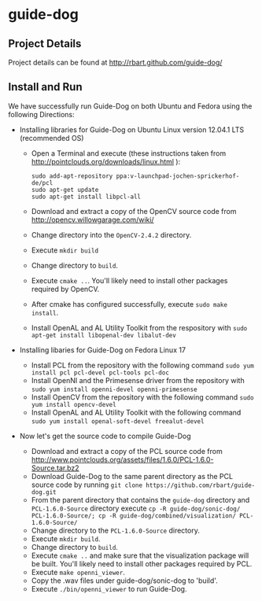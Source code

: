 guide-dog
=========

Project Details
---------------
Project details can be found at http://rbart.github.com/guide-dog/

Install and Run
---------------

We have successfully run Guide-Dog on both Ubuntu and Fedora using the following Directions:

-   Installing libraries for Guide-Dog on Ubuntu Linux version 12.04.1 LTS (recommended OS)
    -   Open a Terminal and execute (these instructions taken from
        http://pointclouds.org/downloads/linux.html ):
    
            sudo add-apt-repository ppa:v-launchpad-jochen-sprickerhof-de/pcl
            sudo apt-get update
            sudo apt-get install libpcl-all
    
    -   Download and extract a copy of the OpenCV source code from
        http://opencv.willowgarage.com/wiki/
    -   Change directory into the `OpenCV-2.4.2` directory.
    -   Execute `mkdir build`
    -   Change directory to `build`.
    -   Execute `cmake ..`. You'll likely need to install other packages required by OpenCV.
    -   After cmake has configured successfully, execute `sudo make install`.
    -   Install OpenAL and AL Utility Toolkit from the respository with
		    `sudo apt-get install libopenal-dev libalut-dev`

-   Installing libaries for Guide-Dog on Fedora Linux 17
    -   Install PCL from the repository with the following command
		    `sudo yum install pcl pcl-devel pcl-tools pcl-doc`
    -   Install OpenNI and the Primesense driver from the repository with
		    `sudo yum install openni-devel openni-primesense`
    -   Install OpenCV from the repository with the following command
		    `sudo yum install opencv-devel`
    -   Install OpenAL and AL Utility Toolkit with the following command
		    `sudo yum install openal-soft-devel freealut-devel`

-   Now let's get the source code to compile Guide-Dog
    -   Download and extract a copy of the PCL source code from
        http://www.pointclouds.org/assets/files/1.6.0/PCL-1.6.0-Source.tar.bz2
    -   Download Guide-Dog to the same parent directory as the PCL source code by
        running `git clone https://github.com/rbart/guide-dog.git`
    -   From the parent directory that contains the `guide-dog` directory and
        `PCL-1.6.0-Source` directory execute
        `cp -R guide-dog/sonic-dog/ PCL-1.6.0-Source/; cp -R guide-dog/combined/visualization/ PCL-1.6.0-Source/`
    -   Change directory to the `PCL-1.6.0-Source` directory.
    -   Execute `mkdir build`.
    -   Change directory to `build`.
    -   Execute `cmake ..` and make sure that the visualization package will be built. You'll likely need to install other packages required by PCL.
    -   Execute `make openni_viewer`.
    -   Copy the .wav files under guide-dog/sonic-dog to 'build'.
    -   Execute `./bin/openni_viewer` to run Guide-Dog.
